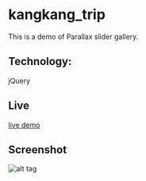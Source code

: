 # kangkang_trip
This is a demo of Parallax slider gallery.

## Technology:  
jQuery

## Live
[live demo](https://xinyzhang9.github.io/kangkang_trip/)  

## Screenshot
![alt tag](https://raw.githubusercontent.com/xinyzhang9/kangkang_trip/master/screen.png)
